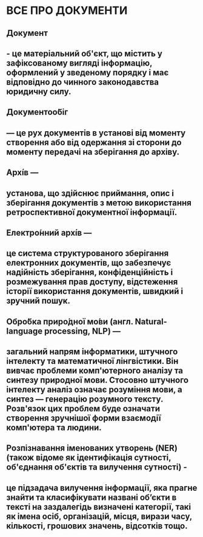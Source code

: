 <h1>ВСЕ ПРО ДОКУМЕНТИ</h1>
<h2> Документ <h2> <span> - це матеріальний об'єкт, що містить у зафіксованому вигляді   інформацію,   оформлений   у   зведеному   порядку   і  має відповідно до чинного законодавства юридичну силу.</span>
<h2> Документоо́біг <h2> <span> — це рух документів в установі від моменту створення або від одержання зі сторони до моменту передачі на зберігання до архіву.</span>
<h2>Архі́в — <h2> <span> установа, що здійснює приймання, опис і зберігання документів з метою використання ретроспективної документної інформації.</span>
<h2>Електро́нний архі́в — <h2> <span> це система структурованого зберігання електронних документів, що забезпечує надійність зберігання, конфіденційність і розмежування прав доступу, відстеження історії використання документів, швидкий і зручний пошук.</span>
<h2>Обро́бка приро́дної мо́ви (англ. Natural-language processing, NLP) — <h2> <span> загальний напрям інформатики, штучного інтелекту та математичної лінгвістики. Він вивчає проблеми комп'ютерного аналізу та синтезу природної мови. Стосовно штучного інтелекту аналіз означає розуміння мови, а синтез — генерацію розумного тексту. Розв'язок цих проблем буде означати створення зручнішої форми взаємодії комп'ютера та людини.</span>
<h2>Розпізнавання іменованих утворень (NER) (також відоме як ідентифікація сутності, об'єднання об'єктів та вилучення сутності) - <h2> <span> це підзадача вилучення інформації, яка прагне знайти та класифікувати названі об’єкти в тексті на заздалегідь визначені категорії, такі як імена осіб, організацій, місця, вирази часу, кількості, грошових значень, відсотків тощо.</span>
